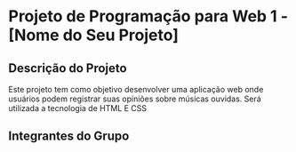 # Projeto de Programação para Web 1 - [Nome do Seu Projeto]

## Descrição do Projeto

Este projeto tem como objetivo desenvolver uma aplicação web onde usuários podem registrar suas opiniões sobre músicas ouvidas. Será utilizada a tecnologia de HTML E CSS

## Integrantes do Grupo
